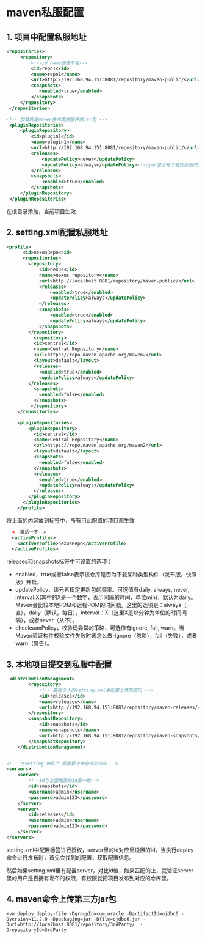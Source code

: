 # maven私服配置

## 1. 项目中配置私服地址

```xml
<repositories> 
     <repository> 
         <!--id name随便命名-->
         <id>repo1</id> 
         <name>repo1</name> 
     	 <url>http://192.168.94.151:8081/repository/maven-public/</url> 
         <snapshots> 
        	<enabled>true</enabled> 
         </snapshots> 
     </repository> 
 </repositories> 

<!-- 加载的是maven生命周期插件的jar包 --> 
 <pluginRepositories> 
     <pluginRepository> 
         <id>plugin1</id> 
         <name>plugin1</name> 
     	 <url>http://192.168.94.151:8081/repository/maven-public/</url> 
         <releases> 
             <updatePolicy>never</updatePolicy> 
             <updatePolicy>always</updatePolicy><!--jar包没有下载完会造成错误，强制更新一下--> 
         </releases> 
         <snapshots> 
             <enabled>true</enabled> 
         </snapshots> 
     </pluginRepository> 
 </pluginRepositories>
```

在根目录添加，当前项目生效

## 2. setting.xml配置私服地址

```xml
<profile>
      <id>nexusRepo</id>
      <repositories>
        <repository>
            <id>nexus</id>
            <name>nexus repository</name>
            <url>http://localhost:8081/repository/maven-public/</url>
			<releases>
				<enabled>true</enabled>
				<updatePolicy>always</updatePolicy>
			</releases>
			<snapshots>
				<enabled>true</enabled>
				<updatePolicy>always</updatePolicy>
			</snapshots>
        </repository>
	      <repository>
		  <id>central</id>
		  <name>Central Repository</name>
		  <url>https://repo.maven.apache.org/maven2</url>
		  <layout>default</layout>
		  <releases>
			<enabled>true</enabled>
			<updatePolicy>always</updatePolicy>
		</releases>
		  <snapshots>
			<enabled>false</enabled>
		  </snapshots>
	     </repository>
	</repositories>

	<pluginRepositories>
		<pluginRepository>
		  <id>central</id>
		  <name>Central Repository</name>
		  <url>https://repo.maven.apache.org/maven2</url>
		  <layout>default</layout>
		  <snapshots>
			<enabled>false</enabled>
		  </snapshots>
		  <releases>
			<enabled>true</enabled>
			<updatePolicy>always</updatePolicy>
		  </releases>
		</pluginRepository>
	  </pluginRepositories>
    </profile>

```

将上面的内容放到<profiles></profiles>标签中，所有用此配置的项目都生效

```xml
  <--激活一下--> 
  <activeProfiles>
	<activeProfile>nexusRepo</activeProfile>
  </activeProfiles>
```

releases和snapshots标签中可设置的选项：

- enabled，true或者false表示该仓库是否为下载某种类型构件（发布版，快照版）开启。
- updatePolicy，该元素指定更新包的频率。可选值有daily, always, never,      interval:X(其中的X是一个数字，表示间隔的时间，单位min)，默认为daily。Maven会比较本地POM和远程POM的时间戳。这里的选项是：always（一直），daily（默认，每日），interval：X（这里X是以分钟为单位的时间间隔），或者never（从不）。
- checksumPolicy，校验码异常的策略，可选值有ignore, fail, warn。当Maven验证构件校验文件失败时该怎么做-ignore（忽略），fail（失败），或者warn（警告）。



## 3. 本地项目提交到私服中配置

```xml
 <distributionManagement>
        <repository>
            <!-- 要在个人的setting.xml中配置上传的密码 --> 
            <id>releases</id>
            <name>releases</name>
            <url>http://192.168.94.151:8081/repository/maven-releases/</url>
        </repository>
        <snapshotRepository>
            <id>snapshots</id>
            <name>snapshots</name>
            <url>http://192.168.94.151:8081/repository/maven-snapshots/</url>
        </snapshotRepository>
    </distributionManagement>


<!-- 在setting.xml中 配置要上传仓库的密码 --> 
<servers>
	<server> 
        <!--id与上面配置的id要一致-->
        <id>snapshots</id> 
        <username>admin</username> 
        <password>admin123</password> 
    </server> 
    <server> 
        <id>releases</id> 
        <username>admin</username> 
        <password>admin123</password> 
    </server> 
</servers>
```

setting.xml中配置<server>标签进行授权，server里的id对应<distributionManagement>里设置的id。当执行deploy命令进行发布时，首先会找到<distributionManagement>的配置，获取配置信息。

然后如果setting.xml里有配置server，对比id值，如果匹配的上，就验证server里的用户是否拥有发布的权限，有权限就把项目发布到对应的仓库里。

## 4. maven命令上传第三方jar包

```shell
mvn deploy:deploy-file -DgroupId=com.oracle -DartifactId=ojdbc6 -Dversion=11.2.0 -Dpackaging=jar -Dfile=ojdbc6.jar -Durl=http://localhost:8081/repository/3rdParty/  -DrepositoryId=3rdParty
```

